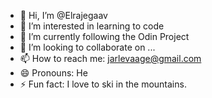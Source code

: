 - 👋 Hi, I’m @Elrajegaav
- 👀 I’m interested in learning to code
- 🌱 I’m currently following the Odin Project
- 💞️ I’m looking to collaborate on ...
- 📫 How to reach me: jarlevaage@gmail.com
- 😄 Pronouns: He
- ⚡ Fun fact: I love to ski in the mountains.

<!---
Elrajegaav/Elrajegaav is a ✨ special ✨ repository because its `README.md` (this file) appears on your GitHub profile.
You can click the Preview link to take a look at your changes.
--->
